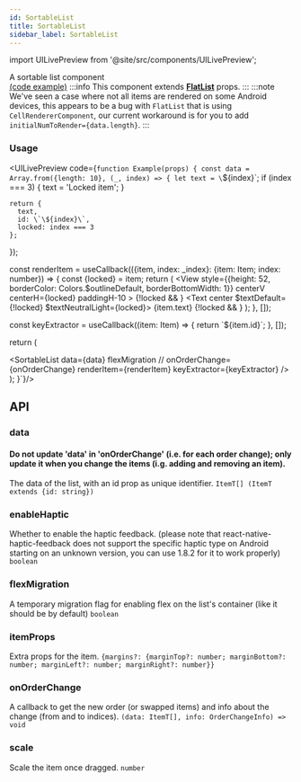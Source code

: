 ```yaml
---
id: SortableList
title: SortableList
sidebar_label: SortableList
---
```


import UILivePreview from '@site/src/components/UILivePreview';

A sortable list component  
[(code example)](https://github.com/wix/react-native-ui-lib/blob/master/demo/src/screens/componentScreens/SortableListScreen.tsx)
:::info
This component extends **[FlatList](https://reactnative.dev/docs/flatlist)** props.
:::
:::note
We've seen a case where not all items are rendered on some Android devices, this appears to be a bug with `FlatList` that is using `CellRendererComponent`, our current workaround is for you to add `initialNumToRender={data.length}`.
:::
<div style={{display: 'flex', flexDirection: 'row', overflowX: 'auto', maxHeight: '500px', alignItems: 'center'}}></div>

### Usage
<UILivePreview code={`function Example(props) {
  const data = Array.from({length: 10}, (_, index) => {
    let text = \`\${index}\`;
    if (index === 3) {
      text = 'Locked item';
    }
  
    return {
      text,
      id: \`\${index}\`,
      locked: index === 3
    };
  });

  const renderItem = useCallback(({item, index: _index}: {item: Item; index: number}) => {
    const {locked} = item;
    return (
      <View
        style={{height: 52, borderColor: Colors.$outlineDefault, borderBottomWidth: 1}}
        centerV
        centerH={locked}
        paddingH-10
      >
        <View flex row spread centerV>
          {!locked && <Icon source={Assets.icons.demo.drag} tintColor={Colors.$iconDisabled}/>}
          <Text center $textDefault={!locked} $textNeutralLight={locked}>
            {item.text}
          </Text>
          {!locked && <Icon source={Assets.icons.demo.chevronRight} tintColor={Colors.$iconDefault}/>}
        </View>
      </View>
    );
  }, []);

  const keyExtractor = useCallback((item: Item) => {
    return \`\${item.id}\`;
  }, []);

  return (
    <div>
      <SortableList
        data={data}
        flexMigration
        // onOrderChange={onOrderChange}
        renderItem={renderItem}
        keyExtractor={keyExtractor}
      />
    </div>
  );
}`}/>

## API
### data
#### Do not update 'data' in 'onOrderChange' (i.e. for each order change); only update it when you change the items (i.g. adding and removing an item).
The data of the list, with an id prop as unique identifier.
`ItemT[] (ItemT extends {id: string}) ` 

### enableHaptic
Whether to enable the haptic feedback.
(please note that react-native-haptic-feedback does not support the specific haptic type on Android starting on an unknown version, you can use 1.8.2 for it to work properly)
`boolean ` 

### flexMigration
A temporary migration flag for enabling flex on the list's container (like it should be by default)
`boolean ` 

### itemProps
Extra props for the item.
`{margins?: {marginTop?: number; marginBottom?: number; marginLeft?: number; marginRight?: number}} ` 

### onOrderChange
A callback to get the new order (or swapped items) and info about the change (from and to indices).
`(data: ItemT[], info: OrderChangeInfo) => void ` 

### scale
Scale the item once dragged.
`number ` 


